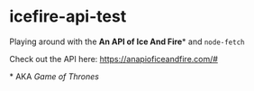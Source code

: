 # icefire-api-test
Playing around with the __An API of Ice And Fire__* and `node-fetch`

Check out the API here: https://anapioficeandfire.com/#


\* AKA _Game of Thrones_
